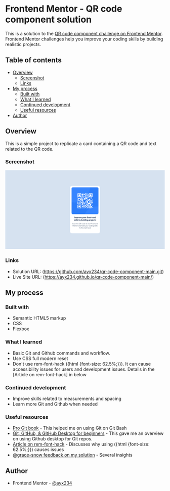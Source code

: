 <!-- @format -->

# Frontend Mentor - QR code component solution

This is a solution to the [QR code component challenge on Frontend Mentor](https://www.frontendmentor.io/challenges/qr-code-component-iux_sIO_H). Frontend Mentor challenges help you improve your coding skills by building realistic projects.

## Table of contents

-   [Overview](#overview)
    -   [Screenshot](#screenshot)
    -   [Links](#links)
-   [My process](#my-process)
    -   [Built with](#built-with)
    -   [What I learned](#what-i-learned)
    -   [Continued development](#continued-development)
    -   [Useful resources](#useful-resources)
-   [Author](#author)

## Overview

This is a simple project to replicate a card containing a QR code and text related to the QR code.

### Screenshot

![Screenshot of QR code challenge solution](./screenshot.png)

### Links

-   Solution URL: (https://github.com/ayx234/qr-code-component-main.git)
-   Live Site URL: (https://ayx234.github.io/qr-code-component-main/)

## My process

### Built with

-   Semantic HTML5 markup
-   CSS
-   Flexbox

### What I learned

-   Basic Git and Github commands and workflow.
-   Use CSS full modern reset
-   Don't use rem-font-hack ({html {font-size: 62.5%;}}). It can cause accessibility issues for users and development issues. Details in the [Article on rem-font-hack] in [](#useful-resources) below

### Continued development

-   Improve skills related to measurements and spacing
-   Learn more Git and Github when needed

### Useful resources

-   [Pro Git book](https://git-scm.com/book/en/v2) - This helped me on using Git on Git Bash
-   [Git, GitHub, & GitHub Desktop for beginners](https://www.youtube.com/watch?v=8Dd7KRpKeaE) - This gave me an overview on using Github desktop for Git repos.
-   [Article on rem-font-hack](https://fedmentor.dev/posts/rem-html-font-size-hack/) - Discusses why using ({html {font-size: 62.5%;}}) causes issues
-   [@grace-snow feedback on my solution](https://www.frontendmentor.io/solutions/qr-code-using-flexbox-Ejur5ShB1u) - Several insights

## Author

-   Frontend Mentor - [@ayx234](https://www.frontendmentor.io/profile/ayx234)

